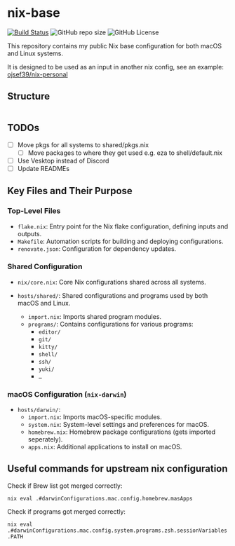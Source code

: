 # nix-base

[![Build Status](https://github.com/ojsef39/nix-base/actions/workflows/validate.yml/badge.svg)](https://github.com/ojsef39/nix-base/actions/workflows/validate.yml)
![GitHub repo size](https://img.shields.io/github/repo-size/ojsef39/nix-base)
![GitHub License](https://img.shields.io/github/license/ojsef39/nix-base)

This repository contains my public Nix base configuration for both macOS and Linux systems.

It is designed to be used as an input in another nix config, see an example: [ojsef39/nix-personal](https://github.com/ojsef39/nix-personal)

## Structure

```

```

## TODOs

- [ ] Move pkgs for all systems to shared/pkgs.nix
  - [ ] Move packages to where they get used e.g. eza to shell/default.nix
- [ ] Use Vesktop instead of Discord
- [ ] Update READMEs

## Key Files and Their Purpose

### Top-Level Files

- `flake.nix`: Entry point for the Nix flake configuration, defining inputs and outputs.
- `Makefile`: Automation scripts for building and deploying configurations.
- `renovate.json`: Configuration for dependency updates.

### Shared Configuration

- `nix/core.nix`: Core Nix configurations shared across all systems.

- `hosts/shared/`: Shared configurations and programs used by both macOS and Linux.
  - `import.nix`: Imports shared program modules.
  - `programs/`: Contains configurations for various programs:
    - `editor/`
    - `git/`
    - `kitty/`
    - `shell/`
    - `ssh/`
    - `yuki/`
    - `…`

### macOS Configuration (`nix-darwin`)

- `hosts/darwin/`:
  - `import.nix`: Imports macOS-specific modules.
  - `system.nix`: System-level settings and preferences for macOS.
  - `homebrew.nix`: Homebrew package configurations (gets imported seperately).
  - `apps.nix`: Additional applications to install on macOS.

## Useful commands for upstream nix configuration

Check if Brew list got merged correctly:

`nix eval .#darwinConfigurations.mac.config.homebrew.masApps`

Check if programs got merged correctly:

`nix eval .#darwinConfigurations.mac.config.system.programs.zsh.sessionVariables.PATH`
